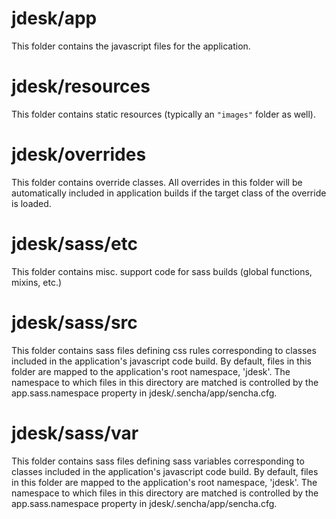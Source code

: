# jdesk/app

This folder contains the javascript files for the application.

# jdesk/resources

This folder contains static resources (typically an `"images"` folder as well).

# jdesk/overrides

This folder contains override classes. All overrides in this folder will be 
automatically included in application builds if the target class of the override
is loaded.

# jdesk/sass/etc

This folder contains misc. support code for sass builds (global functions, 
mixins, etc.)

# jdesk/sass/src

This folder contains sass files defining css rules corresponding to classes
included in the application's javascript code build.  By default, files in this 
folder are mapped to the application's root namespace, 'jdesk'. The
namespace to which files in this directory are matched is controlled by the
app.sass.namespace property in jdesk/.sencha/app/sencha.cfg. 

# jdesk/sass/var

This folder contains sass files defining sass variables corresponding to classes
included in the application's javascript code build.  By default, files in this 
folder are mapped to the application's root namespace, 'jdesk'. The
namespace to which files in this directory are matched is controlled by the
app.sass.namespace property in jdesk/.sencha/app/sencha.cfg. 
